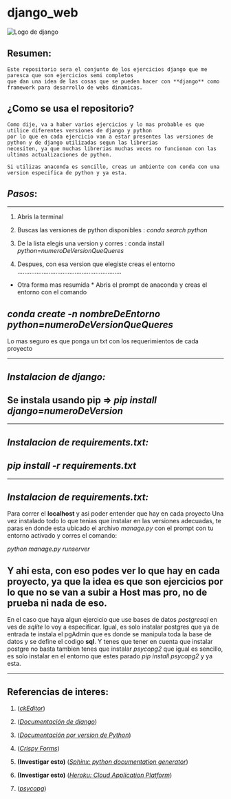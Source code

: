 # django_web

![Logo de django](https://gitlab.com/uploads/-/system/project/avatar/3692106/django.png "Django Logo")


## Resumen:
	Este repositorio sera el conjunto de los ejercicios django que me paresca que son ejercicios semi completos 
	que dan una idea de las cosas que se pueden hacer con **django** como framework para desarrollo de webs dinamicas.
	
## ¿Como se usa el repositorio?
	
	Como dije, va a haber varios ejercicios y lo mas probable es que utilice diferentes versiones de django y python
	por lo que en cada ejercicio van a estar presentes las versiones de python y de django utilizadas segun las librerias
	necesiten, ya que muchas librerias muchas veces no funcionan con las ultimas actualizaciones de python.
	
	Si utilizas anaconda es sencillo, creas un ambiente con conda con una version especifica de python y ya esta. 
	
## *Pasos*: 
-----------------------------------------------------------
1. Abris la terminal 

2. Buscas las versiones de python disponibles : *conda search python*

3. De la lista elegis una version y corres : conda install *python=numeroDeVersionQueQueres*

4. Despues, con esa version que elegiste creas el entorno
............................................................
* Otra forma mas resumida *
Abris el prompt de anaconda y creas el entorno con el comando

*conda create -n nombreDeEntorno python=numeroDeVersionQueQueres*
----------------------------------------------------------- 	

Lo mas seguro es que ponga un txt con los requerimientos de cada proyecto

-----------------------------------------------------------
## *Instalacion de django:*

Se instala usando pip => *pip install django=numeroDeVersion*
-----------------------------------------------------------

-----------------------------------------------------------
## *Instalacion de requirements.txt:*

*pip install -r requirements.txt* 
-----------------------------------------------------------

-----------------------------------------------------------
## *Instalacion de requirements.txt:*

Para correr el **localhost** y asi poder entender que hay en cada proyecto
Una vez instalado todo lo que tenias que instalar en las versiones adecuadas,
te paras en donde esta ubicado el archivo *manage.py* con el prompt con tu 
entorno activado y corres el comando:

*python manage.py runserver*

Y ahi esta, con eso podes ver lo que hay en cada proyecto, ya que la idea es
que son ejercicios por lo que no se van a subir a Host mas pro, no de prueba 
ni nada de eso.
-----------------------------------------------------------

En el caso que haya algun ejercicio que use bases de datos *postgresql* 
en ves de *sqlite* lo voy a especificar. Igual, es solo instalar postgres 
que ya de entrada te instala el pgAdmin que es donde se manipula toda la 
base de datos y se define el codigo **sql**. Y tenes que tener en cuenta 
que instalar postgre no basta tambien tenes que instalar *psycopg2*
que igual es sencillo, es solo instalar en el entorno que estes parado
*pip install psycopg2* y ya esta.


-----------------------------------------------------------
## Referencias de interes:

1. (*[ckEditor][1]*)

2. (*[Documentación de django][2]*)

3. (*[Documentación por version de Python][3]*)

4. (*[Crispy Forms][4]*)

5. **(Investigar esto)** (*[Sphinx: python documentation generator][5]*) 

6. **(Investigar esto)** (*[Heroku: Cloud Application Platform][6]*) 

7. (*[psycopg][7]*)



[1]: https://ckeditor.com
[2]: https://www.djangoproject.com
[3]: https://www.python.org/doc/versions/
[4]: https://django-crispy-forms.readthedocs.io/en/latest/
[5]: http://www.sphinx-doc.org/en/master/
[6]: https://www.heroku.com
[7]: http://initd.org/psycopg/docs/install.html